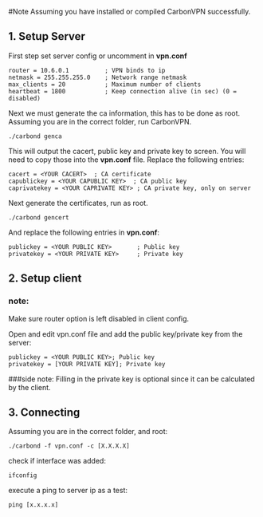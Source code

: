 
#Note
Assuming you have installed or compiled CarbonVPN successfully.

## 1. Setup Server
First step set server config or uncomment in __vpn.conf__
```
router = 10.6.0.1          ; VPN binds to ip
netmask = 255.255.255.0    ; Network range netmask
max_clients = 20           ; Maximum number of clients
heartbeat = 1800           ; Keep connection alive (in sec) (0 = disabled)
```
Next we must generate the ca information, this has to be done as root.
Assuming you are in the correct folder, run CarbonVPN.
```
./carbond genca
```
This will output the cacert, public key and private key to screen.
You will need to copy those into the __vpn.conf__ file.
Replace the following entries:
```
cacert = <YOUR CACERT>  ; CA certificate
capublickey = <YOUR CAPUBLIC KEY>  ; CA public key
caprivatekey = <YOUR CAPRIVATE KEY> ; CA private key, only on server
```
Next generate the certificates, run as root.
```
./carbond gencert
```
And replace the following entries in __vpn.conf__:

```
publickey = <YOUR PUBLIC KEY>       ; Public key
privatekey = <YOUR PRIVATE KEY>     ; Private key
```

## 2. Setup client
### note:
Make sure router option is left disabled in client config.

Open and edit vpn.conf file and add the public key/private key from the server:
```
publickey = <YOUR PUBLIC KEY>; Public key
privatekey = [YOUR PRIVATE KEY]; Private key
```
###side note:
Filling in the private key is optional since it can be calculated by the client.

## 3. Connecting


Assuming you are in the correct folder, and root:
```
./carbond -f vpn.conf -c [X.X.X.X]
```
check if interface was added:
```
ifconfig
```

execute a ping to server ip as a test:

```
ping [x.x.x.x]
```